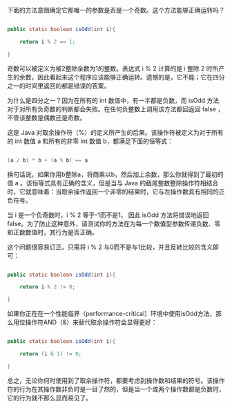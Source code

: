 下面的方法意图确定它那唯一的参数是否是一个奇数。这个方法能够正确运转吗？ 
```java  
public static boolean isOdd(int i){
	return i % 2 == 1;
}
```
奇数可以被定义为被2整除余数为1的整数。表达式 i % 2 计算的是 i 整除 2 时所产生的余数，因此看起来这个程序应该能够正确运转。遗憾的是，它不能；它在四分之一的时间里返回的都是错误的答案。 
为什么是四分之一？因为在所有的 int 数值中，有一半都是负数，而 isOdd 方法对于对所有负奇数的判断都会失败。在任何负整数上调用该方法都回返回 false ，不管该整数是偶数还是奇数。 
这是 Java 对取余操作符（%）的定义所产生的后果。该操作符被定义为对于所有的 int 数值 a 和所有的非零 int 数值 b，都满足下面的恒等式： 
```java  
(a / b) * b + (a % b) == a
```
换句话说，如果你用b整除a，将商乘以b，然后加上余数，那么你就得到了最初的值 a 。该恒等式具有正确的含义，但是当与 Java 的截尾整数整除操作符相结合时，它就意味着：当取余操作返回一个非零的结果时，它与左操作数具有相同的正负符号。 
当 i 是一个负奇数时，i % 2 等于-1而不是1， 因此 isOdd 方法将错误地返回false。为了防止这种意外，请测试你的方法在为每一个数值型参数传递负数、零和正数数值时，其行为是否正确。 
这个问题很容易订正。只需将 i % 2 与0而不是与1比较，并且反转比较的含义即可： 
```java  
public static boolean isOdd(int i){
	return i % 2 != 0;
}
```
如果你正在在一个性能临界（performance-critical）环境中使用isOdd方法，那么用位操作符AND（&）来替代取余操作符会显得更好： 
```java  
public static boolean isOdd(int i){
	return (i & 1) != 0;
}
```
总之，无论你何时使用到了取余操作符，都要考虑到操作数和结果的符号。该操作符的行为在其操作数非负时是一目了然的，但是当一个或两个操作数都是负数时，它的行为就不那么显而易见了。